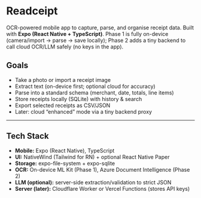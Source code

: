 # Readceipt

OCR-powered mobile app to capture, parse, and organise receipt data. Built with **Expo (React Native + TypeScript)**. Phase 1 is fully on-device (camera/import → parse → save locally); Phase 2 adds a tiny backend to call cloud OCR/LLM safely (no keys in the app).

## Goals
- Take a photo or import a receipt image
- Extract text (on-device first; optional cloud for accuracy)
- Parse into a standard schema (merchant, date, totals, line items)
- Store receipts locally (SQLite) with history & search
- Export selected receipts as CSV/JSON
- Later: cloud “enhanced” mode via a tiny backend proxy

---

## Tech Stack
- **Mobile:** Expo (React Native), TypeScript
- **UI:** NativeWind (Tailwind for RN) + optional React Native Paper
- **Storage:** expo-file-system + expo-sqlite
- **OCR:** On-device ML Kit (Phase 1), Azure Document Intelligence (Phase 2)
- **LLM (optional):** server-side extraction/validation to strict JSON
- **Server (later):** Cloudflare Worker or Vercel Functions (stores API keys)
